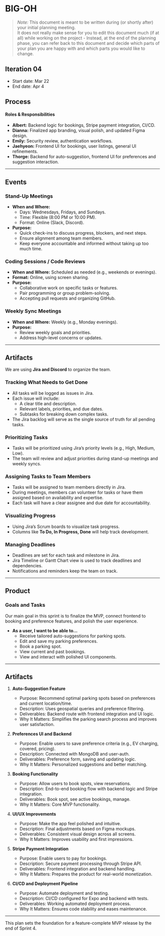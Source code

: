 # **BIG-OH**

> _Note:_ This document is meant to be written during (or shortly after) your initial planning meeting.     
> It does not really make sense for you to edit this document much (if at all) while working on the project - Instead, at the end of the planning phase, you can refer back to this document and decide which parts of your plan you are happy with and which parts you would like to change.


## Iteration 04

* Start date: Mar 22
* End date: Apr 4

## Process

#### Roles & Responsibilities

- **Albert:** Backend logic for bookings, Stripe payment integration, CI/CD.
- **Dianna:** Finalized app branding, visual polish, and updated Figma design.
- **Emily:** Security review, authentication workflows.
- **Jaehyeon:** Frontend UI for bookings, user listings, general UI refinements.
- **Thorge:** Backend for auto-suggestion, frontend UI for preferences and suggestion interaction.

---

## Events

### Stand-Up Meetings
- **When and Where:**
    - Days: Wednesdays, Fridays, and Sundays.
    - Time: Flexible (8:00 PM or 10:00 PM).
    - Format: Online (Slack, Discord).
- **Purpose:**
    - Quick check-ins to discuss progress, blockers, and next steps.
    - Ensure alignment among team members.
    - Keep everyone accountable and informed without taking up too much time.

### Coding Sessions / Code Reviews
- **When and Where:** Scheduled as needed (e.g., weekends or evenings).
- **Format:** Online, using screen sharing.
- **Purpose:**
    - Collaborative work on specific tasks or features.
    - Pair programming or group problem-solving.
    - Accepting pull requests and organizing GitHub.

### Weekly Sync Meetings
- **When and Where:** Weekly (e.g., Monday evenings).
- **Purpose:**
    - Review weekly goals and priorities.
    - Address high-level concerns or updates.

---

## Artifacts

We are using **Jira and Discord** to organize the team.

### Tracking What Needs to Get Done
- All tasks will be logged as issues in Jira.
- Each issue will include:
    - A clear title and description.
    - Relevant labels, priorities, and due dates.
    - Subtasks for breaking down complex tasks.
- The Jira backlog will serve as the single source of truth for all pending tasks.

### Prioritizing Tasks
- Tasks will be prioritized using Jira’s priority levels (e.g., High, Medium, Low).
- The team will review and adjust priorities during stand-up meetings and weekly syncs.

### Assigning Tasks to Team Members
- Tasks will be assigned to team members directly in Jira.
- During meetings, members can volunteer for tasks or have them assigned based on availability and expertise.
- Each task will have a clear assignee and due date for accountability.

### Visualizing Progress
- Using Jira’s Scrum boards to visualize task progress.
- Columns like **To Do, In Progress, Done** will help track development.

### Managing Deadlines
- Deadlines are set for each task and milestone in Jira.
- Jira Timeline or Gantt Chart view is used to track deadlines and dependencies.
- Notifications and reminders keep the team on track.

---

## Product

### Goals and Tasks

Our main goal in this sprint is to finalize the MVP, connect frontend to booking and preference features, and polish the user experience.

- **As a user, I want to be able to...**
    - Receive tailored auto-suggestions for parking spots.
    - Edit and save my parking preferences.
    - Book a parking spot.
    - View current and past bookings.
    - View and interact with polished UI components.

---

## Artifacts

1. **Auto-Suggestion Feature**
    - Purpose: Recommend optimal parking spots based on preferences and current location/time.
    - Description: Uses geospatial queries and preference filtering.
    - Deliverables: Backend route with frontend integration and UI logic.
    - Why It Matters: Simplifies the parking search process and improves user satisfaction.

2. **Preferences UI and Backend**
    - Purpose: Enable users to save preference criteria (e.g., EV charging, covered, pricing).
    - Description: Connected with MongoDB and user-auth.
    - Deliverables: Preference form, saving and updating logic.
    - Why It Matters: Personalized suggestions and better matching.

3. **Booking Functionality**
    - Purpose: Allow users to book spots, view reservations.
    - Description: End-to-end booking flow with backend logic and Stripe integration.
    - Deliverables: Book spot, see active bookings, manage.
    - Why It Matters: Core MVP functionality.

4. **UI/UX Improvements**
    - Purpose: Make the app feel polished and intuitive.
    - Description: Final adjustments based on Figma mockups.
    - Deliverables: Consistent visual design across all screens.
    - Why It Matters: Improves usability and first impressions.

5. **Stripe Payment Integration**
    - Purpose: Enable users to pay for bookings.
    - Description: Secure payment processing through Stripe API.
    - Deliverables: Frontend integration and backend handling.
    - Why It Matters: Prepares the product for real-world monetization.

6. **CI/CD and Deployment Pipeline**
    - Purpose: Automate deployment and testing.
    - Description: CI/CD configured for Expo and backend with tests.
    - Deliverables: Working automated deployment process.
    - Why It Matters: Ensures code stability and eases maintenance.

---

This plan sets the foundation for a feature-complete MVP release by the end of Sprint 4.